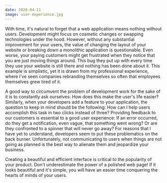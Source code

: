 ```yaml
---
date: 2020-04-11
image: user-experience.jpg
---
```


With time, it's natural to forget that a web application means nothing without users. Development might focus on cosmetic changes or swapping technologies under the hood. However, without any substantial improvement for your users, the value of changing the layout of your website or breaking down a monolithic application is questionable. Even worse, your paying customers might get frustrated when they notice that you are just moving things around. This bug they put up with every time they use your website is still there and nothing has been done about it. This example is simplistic, yet it is drawn from my professional experience, where I've seen companies rebranding themselves so often that employees themselves grew tired of it.

A good way to circumvent the problem of development work for the sake of it is to constantly ask ourselves: How does this make the user's life easier? Similarly, when your developers add a feature to your application, the question to keep in mind should be the following: How can I help users accomplish this task in two clicks instead of three? Providing feedback to our customers is essential to a good user experience: If an error occurred, do they get a notification, even vague, that something went wrong? Or are they confronted to a spinner that will never go away? For reasons that I have yet to understand, developers seem to put these problematics on the back burner. Unfortunately, not communicating to users when things are not going as planned is the best way to alienate them and jeopardize your business.

Creating a beautiful and efficient interface is critical to the popularity of your product. Don't underestimate the power of a polished web page! If it looks beautiful and it's simple, you will have an easier time conquering the hearts of minds of your users.
